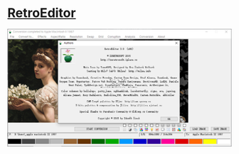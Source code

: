 # [RetroEditor](https://zxretrosoft.itch.io/retroeditor)

![retroeditor](/_image/opt/_windows/retroeditor.png)
